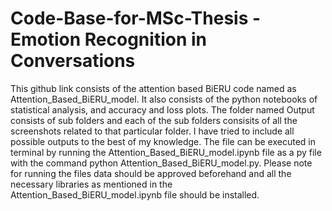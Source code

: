 # Code-Base-for-MSc-Thesis - Emotion Recognition in Conversations 
This github link consists of the attention based BiERU code named as Attention_Based_BiERU_model. It also consists of the python notebooks of statistical analysis, 
and accuracy and loss plots. 
The folder named Output consists of sub folders and each of the sub folders consisits of all the screenshots related to that particular folder.
I have tried to include all possible outputs to the best of my knowledge. 
The file can be executed in terminal by running the Attention_Based_BiERU_model.ipynb file as a py file with the command python Attention_Based_BiERU_model.py.
Please note for running the files data should be approved beforehand and all the necessary libraries as mentioned in the Attention_Based_BiERU_model.ipynb file 
should be installed. 
